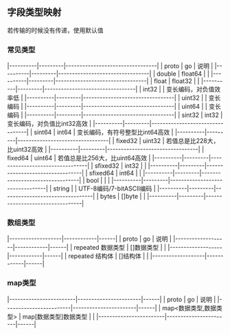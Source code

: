 ##  字段类型映射
若传输的时候没有传递，使用默认值

###   常见类型
|----------|---------|---------------------------------|
| proto    | go      | 说明                            |
|----------|---------|---------------------------------|
| double   | float64 |                                 |
|----------|---------|---------------------------------|
| float    | float32 |                                 |
|----------|---------|---------------------------------|
| int32    |         | 变长编码，对负值效率低          |
|----------|---------|---------------------------------|
| uint32   |         | 变长编码                        |
|----------|---------|---------------------------------|
| uint64   |         | 变长编码                        |
|----------|---------|---------------------------------|
| sint32   | int32   | 变长编码，对负值比int32高效     |
|----------|---------|---------------------------------|
| sint64   | int64   | 变长编码，有符号整型比int64高效 |
|----------|---------|---------------------------------|
| fixed32  | uint32  | 若值总是比228大，比uint32高效   |
|----------|---------|---------------------------------|
| fixed64  | uint64  | 若值总是比256大，比uint64高效   |
|----------|---------|---------------------------------|
| sfixed32 | int32   |                                 |
|----------|---------|---------------------------------|
| sfixed64 | int64   |                                 |
|----------|---------|---------------------------------|
| bool     |         |                                 |
|----------|---------|---------------------------------|
| string   |         | UTF-8编码/7-bitASCII编码        |
|----------|---------|---------------------------------|
| bytes    | []byte  |                                 |
|----------|---------|---------------------------------|


###   数组类型
|-------------------|------------|------|
| proto             | go         | 说明 |
|-------------------|------------|------|
| repeated 数据类型 | []数据类型 |      |
|-------------------|------------|------|
| repeated 结构体   | []结构体   |      |
|-------------------|------------|------|


###   map类型
|------------------------|-----------------------|------|
| proto                  | go                    | 说明 |
|------------------------|-----------------------|------|
| map<数据类型,数据类型> | map[数据类型]数据类型 |      |
|------------------------|-----------------------|------|
